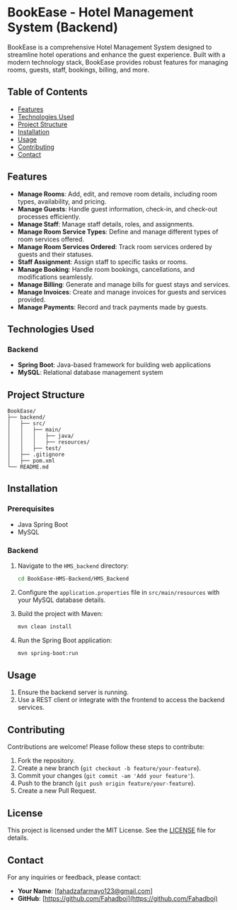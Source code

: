 # BookEase - Hotel Management System (Backend)

BookEase is a comprehensive Hotel Management System designed to streamline hotel operations and enhance the guest experience. Built with a modern technology stack, BookEase provides robust features for managing rooms, guests, staff, bookings, billing, and more.

## Table of Contents

- [Features](#features)
- [Technologies Used](#technologies-used)
- [Project Structure](#project-structure)
- [Installation](#installation)
- [Usage](#usage)
- [Contributing](#contributing)
- [Contact](#contact)

## Features

- **Manage Rooms**: Add, edit, and remove room details, including room types, availability, and pricing.
- **Manage Guests**: Handle guest information, check-in, and check-out processes efficiently.
- **Manage Staff**: Manage staff details, roles, and assignments.
- **Manage Room Service Types**: Define and manage different types of room services offered.
- **Manage Room Services Ordered**: Track room services ordered by guests and their statuses.
- **Staff Assignment**: Assign staff to specific tasks or rooms.
- **Manage Booking**: Handle room bookings, cancellations, and modifications seamlessly.
- **Manage Billing**: Generate and manage bills for guest stays and services.
- **Manage Invoices**: Create and manage invoices for guests and services provided.
- **Manage Payments**: Record and track payments made by guests.

## Technologies Used

### Backend

- **Spring Boot**: Java-based framework for building web applications
- **MySQL**: Relational database management system

## Project Structure

```
BookEase/
├── backend/
│   ├── src/
│   │   ├── main/
│   │   │   ├── java/
│   │   │   ├── resources/
│   │   ├── test/
│   ├── .gitignore
│   ├── pom.xml
└── README.md
```

## Installation

### Prerequisites

- Java Spring Boot
- MySQL

### Backend

1. Navigate to the `HMS_backend` directory:

    ```sh
    cd BookEase-HMS-Backend/HMS_Backend
    ```

2. Configure the `application.properties` file in `src/main/resources` with your MySQL database details.

3. Build the project with Maven:

    ```sh
    mvn clean install
    ```

4. Run the Spring Boot application:

    ```sh
    mvn spring-boot:run
    ```

## Usage

1. Ensure the backend server is running.
2. Use a REST client or integrate with the frontend to access the backend services.

## Contributing

Contributions are welcome! Please follow these steps to contribute:

1. Fork the repository.
2. Create a new branch (`git checkout -b feature/your-feature`).
3. Commit your changes (`git commit -am 'Add your feature'`).
4. Push to the branch (`git push origin feature/your-feature`).
5. Create a new Pull Request.

## License

This project is licensed under the MIT License. See the [LICENSE](LICENSE) file for details.

## Contact

For any inquiries or feedback, please contact:

- **Your Name**: [fahadzafarmayo123@gmail.com]
- **GitHub**: [https://github.com/Fahadboi](https://github.com/Fahadboi)
